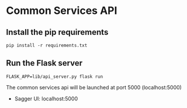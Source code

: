 # Common Services API
## Install the pip requirements
```
pip install -r requirements.txt
```

## Run the Flask server
```
FLASK_APP=lib/api_server.py flask run
```

The common services api will be launched at port 5000 (localhost:5000)

 - Sagger UI: localhost:5000